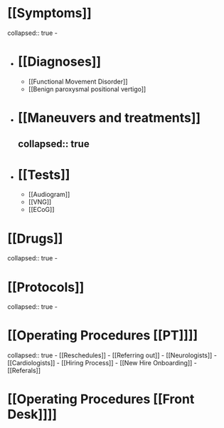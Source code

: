 # [[Symptoms]]
collapsed:: true
	-
- # [[Diagnoses]]
	- [[Functional Movement Disorder]]
	- [[Benign paroxysmal positional vertigo]]
- # [[Maneuvers and treatments]]
  collapsed:: true
	-
- # [[Tests]]
	- [[Audiogram]]
	- [[VNG]]
	- [[ECoG]]
# [[Drugs]]
collapsed:: true
	-
# [[Protocols]]
collapsed:: true
	-
# [[Operating Procedures [[PT]]]]
collapsed:: true
	- [[Reschedules]]
	- [[Referring out]]
		- [[Neurologists]]
		- [[Cardiologists]]
	- [[Hiring Process]]
	- [[New Hire Onboarding]]
	- [[Referals]]
# [[Operating Procedures [[Front Desk]]]]